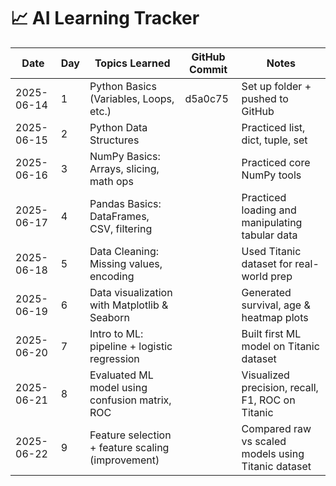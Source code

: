 # 📈 AI Learning Tracker

| Date       | Day | Topics Learned                                    | GitHub Commit    | Notes                                               |
| ---------- | --- | ------------------------------------------------- | ---------------- | --------------------------------------------------- |
| 2025-06-14 | 1   | Python Basics (Variables, Loops, etc.)            | d5a0c75          | Set up folder + pushed to GitHub                    |
| 2025-06-15 | 2   | Python Data Structures                            | <to-be-filled>   | Practiced list, dict, tuple, set                    |
| 2025-06-16 | 3   | NumPy Basics: Arrays, slicing, math ops           | <your-commit-id> | Practiced core NumPy tools                          |
| 2025-06-17 | 4   | Pandas Basics: DataFrames, CSV, filtering         | <your-commit-id> | Practiced loading and manipulating tabular data     |
| 2025-06-18 | 5   | Data Cleaning: Missing values, encoding           | <your-commit-id> | Used Titanic dataset for real-world prep            |
| 2025-06-19 | 6   | Data visualization with Matplotlib & Seaborn      | <your-commit-id> | Generated survival, age & heatmap plots             |
| 2025-06-20 | 7   | Intro to ML: pipeline + logistic regression       | <commit-id>      | Built first ML model on Titanic dataset             |
| 2025-06-21 | 8   | Evaluated ML model using confusion matrix, ROC    | <commit-id>      | Visualized precision, recall, F1, ROC on Titanic    |
| 2025-06-22 | 9   | Feature selection + feature scaling (improvement) | <commit-id>      | Compared raw vs scaled models using Titanic dataset |
